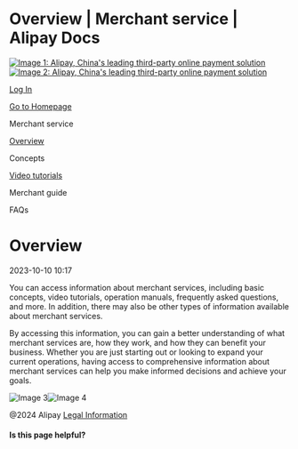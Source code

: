 Overview | Merchant service | Alipay Docs
===============
                        

[![Image 1: Alipay, China's leading third-party online payment solution](https://ac.alipay.com/storage/2024/3/26/d66c43c0-440d-4c97-9976-f2028a2c8c5e.svg)![Image 2: Alipay, China's leading third-party online payment solution](https://ac.alipay.com/storage/2024/3/26/a48bd336-aea0-4f16-bf83-616eacbb4434.svg)](/docs/)

[Log In](https://global.alipay.com/ilogin/account_login.htm?goto=https%3A%2F%2Fglobal.alipay.com%2Fdocs%2Fac%2Fmerchant_service%2Foverview)

[Go to Homepage](../../)

Merchant service

[Overview](/docs/ac/merchant_service/overview)

Concepts

[Video tutorials](/docs/ac/merchant_service/videos)

Merchant guide

FAQs

Overview
========

2023-10-10 10:17

You can access information about merchant services, including basic concepts, video tutorials, operation manuals, frequently asked questions, and more. In addition, there may also be other types of information available about merchant services.

By accessing this information, you can gain a better understanding of what merchant services are, how they work, and how they can benefit your business. Whether you are just starting out or looking to expand your current operations, having access to comprehensive information about merchant services can help you make informed decisions and achieve your goals.

![Image 3](https://ac.alipay.com/storage/2021/5/20/19b2c126-9442-4f16-8f20-e539b1db482a.png)![Image 4](https://ac.alipay.com/storage/2021/5/20/e9f3f154-dbf0-455f-89f0-b3d4e0c14481.png)

@2024 Alipay [Legal Information](https://global.alipay.com/docs/ac/platform/membership)

#### Is this page helpful?